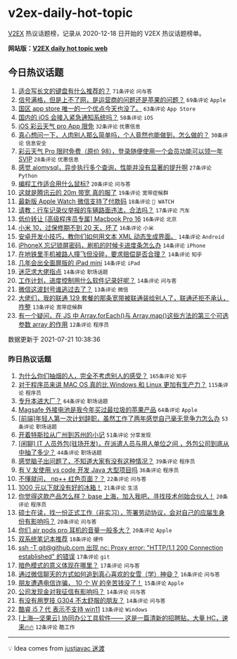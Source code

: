 # v2ex-daily-hot-topic

[V2EX](https://www.v2ex.com/) 热议话题榜，记录从 2020-12-18 日开始的 V2EX 热议话题榜单。

**网站版：[V2EX daily hot topic web](https://boojack.github.io/v2ex-daily-hot-topic-web/)**

## 今日热议话题

<!-- TODAY BEGIN -->

1. [适合写长文的键盘有什么推荐的？](https://www.v2ex.com/t/790741) `71条评论` `问与答`
1. [信号满格，但是上不了网，是运营商的问题还是苹果的问题？](https://www.v2ex.com/t/790750) `69条评论` `Apple`
1. [国区 app store 唯一的一个优点今天也没了。](https://www.v2ex.com/t/790738) `63条评论` `App Store`
1. [国内的 iOS 会接入紧急通知系统吗？](https://www.v2ex.com/t/790747) `58条评论` `iOS`
1. [iOS 彩云天气 pro App 限免](https://www.v2ex.com/t/790868) `32条评论` `优惠信息`
1. [真心想问一下，人肉别人那么简单吗，个人竟然也能做到，怎么做的？](https://www.v2ex.com/t/790831) `30条评论` `信息安全`
1. [彩云天气 Pro 限时免费（原价 98），登录随便使用一个会员功能可以领一年 SVIP](https://www.v2ex.com/t/790877) `28条评论` `优惠信息`
1. [感觉 aiomysql，异步执行多个查询，性能并没有显著的提升啊](https://www.v2ex.com/t/790872) `27条评论` `Python`
1. [编程工作适合用什么鼠标?](https://www.v2ex.com/t/790806) `20条评论` `问与答`
1. [这就是腾讯云的 20m 带宽 真的服了](https://www.v2ex.com/t/790797) `19条评论` `宽带症候群`
1. [最新版 Apple Watch 微信支持了付款码](https://www.v2ex.com/t/790867) `18条评论` ` WATCH`
1. [请教：行车记录仪举报的车辆路面违法，合法吗？](https://www.v2ex.com/t/790746) `17条评论` `汽车`
1. [低价转让 [高级程序员专属] Macbook Pro 16](https://www.v2ex.com/t/790817) `16条评论` `北京`
1. [小米 10，过保修期不到 20 天，坏了](https://www.v2ex.com/t/790761) `16条评论` `小米`
1. [安卓开发小技巧，教你们如何用文本 XML 动态生成界面。](https://www.v2ex.com/t/790800) `14条评论` `Android`
1. [iPhoneX 忘记锁屏密码，刷机的时候卡进度条怎么办](https://www.v2ex.com/t/790779) `14条评论` `iPhone`
1. [在地铁里手机被路人撞飞但没碎，要求赔偿是否合理？](https://www.v2ex.com/t/790777) `14条评论` `知乎`
1. [几年会出全面屏版的 iPad mini](https://www.v2ex.com/t/790760) `14条评论` `iPad`
1. [迷茫求大佬指点](https://www.v2ex.com/t/790754) `14条评论` `职场话题`
1. [工作计划，进度控制用什么软件记录好呢？](https://www.v2ex.com/t/790744) `14条评论` `问与答`
1. [微信这波封号谁逃过去了？](https://www.v2ex.com/t/790878) `13条评论` `微信`
1. [大佬们，我的联通 129 套餐的那条宽带被联通装给别人了，联通还拒不承认，咋整](https://www.v2ex.com/t/790759) `13条评论` `宽带症候群`
1. [有一个疑问，在 JS 中 Array.forEach()与 Array.map()这些方法的第三个可选参数 array 的作用](https://www.v2ex.com/t/790771) `12条评论` `程序员`

数据更新于 2021-07-21 10:38:36

<!-- TODAY END -->

### 昨日热议话题

<!-- YESTERDAY BEGIN -->

1. [为什么你们抽烟的人，完全不考虑别人的感受？](https://www.v2ex.com/t/790518) `165条评论` `知乎`
1. [对于程序员来讲 MAC OS 真的比 Windows 和 Linux 更加有生产力？](https://www.v2ex.com/t/790603) `115条评论` `程序员`
1. [专升本进大厂？](https://www.v2ex.com/t/790613) `64条评论` `职场话题`
1. [Magsafe 外接电池是我今年买过最垃圾的苹果产品](https://www.v2ex.com/t/790635) `64条评论` `Apple`
1. [[前端]年轻人第一次计划辞职，虽然工作了两年感觉自己毫无竞争力怎么办](https://www.v2ex.com/t/790577) `53条评论` `职场话题`
1. [开着特斯拉从广州到苏州的小记](https://www.v2ex.com/t/790678) `51条评论` `分享发现`
1. [[闲聊] IT 人员外包(驻场开发)，在派遣人员与用人单位之间 ，外包公司到底从中抽了多少？](https://www.v2ex.com/t/790563) `44条评论` `职场话题`
1. [感觉脑子出问题了，不知道大家有没有这种情况？](https://www.v2ex.com/t/790588) `39条评论` `程序员`
1. [有 V 友使用 vs code 开发 Java 大型项目吗](https://www.v2ex.com/t/790624) `36条评论` `程序员`
1. [不懂就问， np++ 红色页面？？](https://www.v2ex.com/t/790544) `22条评论` `问与答`
1. [1000 元以下就没有好的冰箱！](https://www.v2ex.com/t/790569) `21条评论` `生活`
1. [你觉得这款产品怎么样？ base 上海，加入我吧，寻找技术创始合伙人！](https://www.v2ex.com/t/790630) `20条评论` `程序员`
1. [硕士在读，找一份正式工作（非实习），签署劳动协议，会对自己的应届生身份有影响吗？](https://www.v2ex.com/t/790554) `20条评论` `问与答`
1. [你们 air pods pro 耳机的音量一般多大？](https://www.v2ex.com/t/790504) `20条评论` `Apple`
1. [双系统笔记本推荐](https://www.v2ex.com/t/790561) `18条评论` `硬件`
1. [ssh -T git@github.com 出现 nc: Proxy error: "HTTP/1.1 200 Connection established" 的错误](https://www.v2ex.com/t/790695) `17条评论` `git`
1. [暗色模式的意义体现在哪里？](https://www.v2ex.com/t/790690) `17条评论` `问与答`
1. [通过微信聊天的方式如何追到真心喜欢的女雪（学）神😄？](https://www.v2ex.com/t/790597) `16条评论` `问与答`
1. [朋友遭遇电信诈骗， 10 个 W 的辛苦钱没了！](https://www.v2ex.com/t/790652) `15条评论` `Apple`
1. [公司发现金对我征信有影响吗？](https://www.v2ex.com/t/790621) `14条评论` `问与答`
1. [有没有用罗技 G304 不太舒服的朋友？](https://www.v2ex.com/t/790551) `14条评论` `问与答`
1. [酷睿 i5 7 代 表示不支持 win11](https://www.v2ex.com/t/790599) `13条评论` `Windows`
1. [[上海—坚果云] 协同办公工具软件—— 这是一篇清新的招聘贴，大量 HC，速来🔥🔥](https://www.v2ex.com/t/790648) `12条评论` `酷工作`

<!-- YESTERDAY END -->

---

💡 Idea comes from [justjavac 迷渡](https://github.com/justjavac/)
